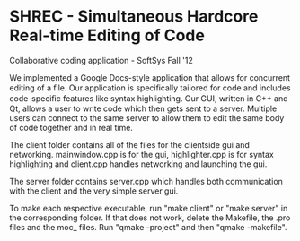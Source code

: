 SHREC - Simultaneous Hardcore Real-time Editing of Code
=================

Collaborative coding application - SoftSys Fall '12

We implemented a Google Docs-style application that allows for concurrent editing of a ﬁle.
Our application is speciﬁcally tailored for code and includes code-speciﬁc features like syntax
highlighting. Our GUI, written in C++ and Qt, allows a user to write code which then gets sent
to a server. Multiple users can connect to the same server to allow them to edit the same body
of code together and in real time.

The client folder contains all of the files for the clientside gui and networking. mainwindow.cpp is for the gui, highlighter.cpp is for syntax highlighting and client.cpp handles networking and launching the gui.

The server folder contains server.cpp which handles both communication with the client and the very simple server gui.

To make each respective executable, run "make client" or "make server" in the corresponding folder.
If that does not work, delete the Makefile, the .pro files and the moc_ files. Run "qmake -project" and then "qmake -makefile".
